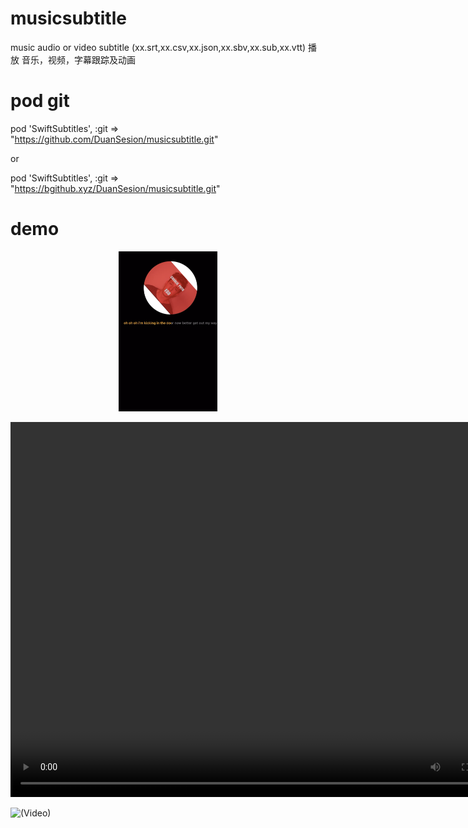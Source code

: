 # musicsubtitle
music audio or video subtitle (xx.srt,xx.csv,xx.json,xx.sbv,xx.sub,xx.vtt)
播放 音乐，视频，字幕跟踪及动画

# pod git
pod 'SwiftSubtitles', :git => "https://github.com/DuanSesion/musicsubtitle.git" 

or

pod 'SwiftSubtitles', :git => "https://bgithub.xyz/DuanSesion/musicsubtitle.git"


# demo
<p align="center">
   <img height="256" src="https://raw.githubusercontent.com/DuanSesion/musicsubtitle/master/Videos/WX20240524-163735@2x.png">
</p>

<p align="center">
    <video width="800" height="600" controls autoplay>
      <source src="https://github.com/DuanSesion/musicsubtitle/blob/main/Videos/RPReplay_Final1716529431.mp4" type="video/mp4">
      您的浏览器不支持视频播放。
    </video>
</p>

![(Video)](https://github.com/DuanSesion/musicsubtitle)
